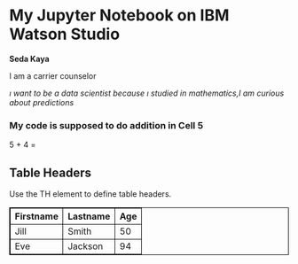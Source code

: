 
<!DOCTYPE html>
<html>
<head>
<title>Page Title</title>
</head>
<body>

<h1>My Jupyter Notebook on IBM Watson Studio</h1>

</body>
</html>

<!DOCTYPE html>
<html>
<body>

<p><b>Seda Kaya</b></p>
<p>I am a carrier counselor</p>
<p><i>ı want to be a data scientist because ı studied in mathematics,I am curious about predictions</i></p>
<h3> My code is supposed to do addition in Cell 5</h3>
5 + 4 = <span id="demo"></span>
<script>
function topla(sayi1, sayi2) {
    return sayi1 + sayi2;
}
document.getElementById("demo").innerHTML = topla(5, 4);
</script>

<!DOCTYPE html>
<html>
<head>
<style>
table, th, td {
  border: 1px solid black;
  border-collapse: collapse;
}
</style>
</head>
<body>

<h2>Table Headers</h2>

<p>Use the TH element to define table headers.</p>

<table style="width:100%">
  <tr>
    <th>Firstname</th>
    <th>Lastname</th>
    <th>Age</th>
  </tr>
  <tr>
    <td>Jill</td>
    <td>Smith</td>
    <td>50</td>
  </tr>
  <tr>
    <td>Eve</td>
    <td>Jackson</td>
    <td>94</td>
  </tr>
</table>

</body>
</html>





</body>
</html>

